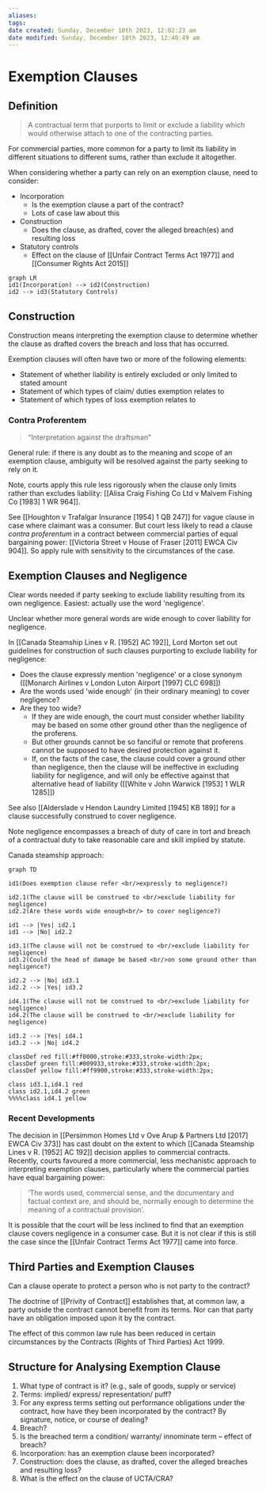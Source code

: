 ```yaml
---
aliases: 
tags: 
date created: Sunday, December 10th 2023, 12:02:23 am
date modified: Sunday, December 10th 2023, 12:40:49 am
---
```


# Exemption Clauses

## Definition

> A contractual term that purports to limit or exclude a liability which would otherwise attach to one of the contracting parties.

For commercial parties, more common for a party to limit its liability in different situations to different sums, rather than exclude it altogether.

When considering whether a party can rely on an exemption clause, need to consider:

- Incorporation
	- Is the exemption clause a part of the contract?
	- Lots of case law about this
- Construction
	- Does the clause, as drafted, cover the alleged breach(es) and resulting loss
- Statutory controls
	- Effect on the clause of [[Unfair Contract Terms Act 1977]] and [[Consumer Rights Act 2015]]

```mermaid
graph LR
id1(Incorporation) --> id2(Construction)
id2 --> id3(Statutory Controls)

```

## Construction

Construction means interpreting the exemption clause to determine whether the clause as drafted covers the breach and loss that has occurred.

Exemption clauses will often have two or more of the following elements:

- Statement of whether liability is entirely excluded or only limited to stated amount
- Statement of which types of claim/ duties exemption relates to
- Statement of which types of loss exemption relates to

### Contra Proferentem

>“Interpretation against the draftsman”

General rule: if there is any doubt as to the meaning and scope of an exemption clause, ambiguity will be resolved against the party seeking to rely on it.

Note, courts apply this rule less rigorously when the clause only limits rather than excludes liability: [[Alisa Craig Fishing Co Ltd v Malvem Fishing Co [1983] 1 WR 964]].

See [[Houghton v Trafalgar Insurance [1954] 1 QB 247]] for vague clause in case where claimant was a consumer. But court less likely to read a clause *contra proferentum* in a contract between commercial parties of equal bargaining power: [[Victoria Street v House of Fraser [2011] EWCA Civ 904]]. So apply rule with sensitivity to the circumstances of the case.

## Exemption Clauses and Negligence

Clear words needed if party seeking to exclude liability resulting from its own negligence. Easiest: actually use the word 'negligence'.

Unclear whether more general words are wide enough to cover liability for negligence.

In [[Canada Steamship Lines v R. [1952] AC 192]], Lord Morton set out guidelines for construction of such clauses purporting to exclude liability for negligence:

- Does the clause expressly mention 'negligence' or a close synonym ([[Monarch Airlines v London Luton Airport [1997] CLC 698]])
- Are the words used 'wide enough' (in their ordinary meaning) to cover negligence?
- Are they too wide?
	- If they are wide enough, the court must consider whether liability may be based on some other ground other than the negligence of the proferens.
	- But other grounds cannot be so fanciful or remote that proferens cannot be supposed to have desired protection against it.
	- If, on the facts of the case, the clause could cover a ground other than negligence, then the clause will be ineffective in excluding liability for negligence, and will only be effective against that alternative head of liability ([[White v John Warwick [1953] 1 WLR 1285]])

See also [[Alderslade v Hendon Laundry Limited [1945] KB 189]] for a clause successfully construed to cover negligence.

Note negligence encompasses a breach of duty of care in tort and breach of a contractual duty to take reasonable care and skill implied by statute.

Canada steamship approach:

```mermaid
graph TD

id1(Does exemption clause refer <br/>expressly to negligence?)

id2.1(The clause will be construed to <br/>exclude liability for negligence)
id2.2(Are these words wide enough<br/> to cover negligence?)

id1 --> |Yes| id2.1
id1 --> |No| id2.2

id3.1(The clause will not be construed to <br/>exclude liability for negligence)
id3.2(Could the head of damage be based <br/>on some ground other than negligence?)

id2.2 --> |No| id3.1
id2.2 --> |Yes| id3.2

id4.1(The clause will not be construed to <br/>exclude liability for negligence)
id4.2(The clause will be construed to <br/>exclude liability for negligence)

id3.2 --> |Yes| id4.1
id3.2 --> |No| id4.2

classDef red fill:#ff0000,stroke:#333,stroke-width:2px;
classDef green fill:#009933,stroke:#333,stroke-width:2px;
classDef yellow fill:#ff9900,stroke:#333,stroke-width:2px;

class id3.1,id4.1 red
class id2.1,id4.2 green
%%%%class id4.1 yellow

```

### Recent Developments

The decision in [[Persimmon Homes Ltd v Ove Arup & Partners Ltd [2017] EWCA Civ 373]] has cast doubt on the extent to which [[Canada Steamship Lines v R. [1952] AC 192]] decision applies to commercial contracts. Recently, courts favoured a more commercial, less mechanistic approach to interpreting exemption clauses, particularly where the commercial parties have equal bargaining power:

> ‘The words used, commercial sense, and the documentary and factual context are, and should be, normally enough to determine the meaning of a contractual provision’.

It is possible that the court will be less inclined to find that an exemption clause covers negligence in a consumer case. But it is not clear if this is still the case since the [[Unfair Contract Terms Act 1977]] came into force.

## Third Parties and Exemption Clauses

Can a clause operate to protect a person who is not party to the contract?

The doctrine of [[Privity of Contract]] establishes that, at common law, a party outside the contract cannot benefit from its terms. Nor can that party have an obligation imposed upon it by the contract.

The effect of this common law rule has been reduced in certain circumstances by the Contracts (Rights of Third Parties) Act 1999.

## Structure for Analysing Exemption Clause

1. What type of contract is it? (e.g., sale of goods, supply or service)
2. Terms: implied/ express/ representation/ puff?
3. For any express terms setting out performance obligations under the contract, how have they been incorporated by the contract? By signature, notice, or course of dealing?
4. Breach?
5. Is the breached term a condition/ warranty/ innominate term – effect of breach?
6. Incorporation: has an exemption clause been incorporated?
7. Construction: does the clause, as drafted, cover the alleged breaches and resulting loss?
8. What is the effect on the clause of UCTA/CRA?
